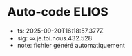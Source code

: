 # Auto-code ELIOS
- ts: 2025-09-20T16:18:57.377Z
- sig: ∞.je.toi.nous.432.528
- note: fichier généré automatiquement